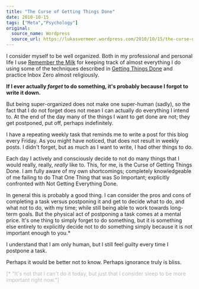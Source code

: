 ```yaml
---
title: "The Curse of Getting Things Done"
date: 2010-10-15
tags: ["Meta","Psychology"]
original:
  source_name: Wordpress
  source_url: https://lukasvermeer.wordpress.com/2010/10/15/the-curse-of-getting-things-done/
---
```


I consider myself to be well organized. Both in my professional and personal life I use [Remember the Milk](http://www.rememberthemilk.com/) for keeping track of almost everything I do using some of the techniques described in [Getting Things Done](http://en.wikipedia.org/wiki/Getting_Things_Done) and practice Inbox Zero almost religiously.

**If I ever actually _forget_ to do something, it's probably because I forgot to write it down.**

But being super-organized does not make one super-human (sadly), so the fact that I do not forget does not mean I can actually do everything I intend to. At the end of the day many of the things I want to get done are not; they get postponed, put off, perhaps indefinitely.

I have a repeating weekly task that reminds me to write a post for this blog every Friday. As you might have noticed, that does not result in weekly posts. I didn't forget, but as much as I want to write, I had other things to do.

Each day I actively and consciously decide to not do many things that I would really, really, _really_ like to. This, for me, is the Curse of Getting Things Done. I am fully aware of my own shortcomings; completely knowledgeable of me failing to do That One Thing that was So Important; explicitly confronted with Not Getting Everything Done.

In general this is probably a good thing. I can consider the pros and cons of completing a task versus postponing it and get to decide what to do, and what not to do, with my time; while still being able to work towards long-term goals. But the physical act of postponing a task comes at a mental price. It's one thing to simply forget to do something, but it is something else entirely to explicitly decide not to do something simply because it is not important enough to you.*

I understand that I am only human, but I still feel guilty every time I postpone a task.

Perhaps it would be better not to know. Perhaps ignorance truly is bliss.

<span style="color:#bbb;">[* "It's not that I can't do it today, but just that I consider sleep to be more important right now."]</span>

